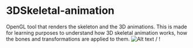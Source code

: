 # 3DSkeletal-animation

OpenGL tool that renders the skeleton and the 3D animations. This is made for learning purposes to understand how 3D skeletal animation works, how the bones and transformations are
applied to them.
![ Alt text](demo.gif) / ! [](demo.gif)
